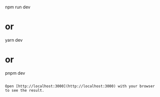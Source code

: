 
npm run dev
# or
yarn dev
# or
pnpm dev
```

Open [http://localhost:3000](http://localhost:3000) with your browser to see the result.
